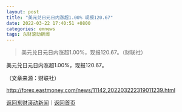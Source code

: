 ```yaml
---
layout: post
title: "美元兑日元日内涨超1.00% 现报120.67"
date: 2022-03-22 17:40:51 +0800
categories: emnews
tags: 东财滚动新闻
---
```

> 美元兑日元日内涨超1.00%，现报120.67。（财联社）

<p>美元兑日元日内涨超1.00%，现报120.67。</p><p class="em_media">（文章来源：财联社）</p>

<http://forex.eastmoney.com/news/11142,202203222319011239.html>

[返回东财滚动新闻](//finews.withounder.com/emnews/)｜[返回首页](//finews.withounder.com/)